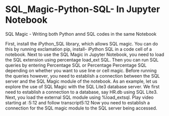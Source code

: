 # SQL_Magic-Python-SQL- In Jupyter Notebook
SQL Magic - Writing both Python annd SQL codes in the same Notebook



 First, install the iPython_SQL library, which allows SQL magic. You can do this by running exclamation pip, install- iPython SQL in a code cell of a notebook. Next to use the SQL Magic in Jupyter Notebook, you need to load the SQL extension using percentage load_ext SQL. Then you can run SQL queries by entering Percentage SQL or Percentage Percentage SQL depending on whether you want to use line or cell magic. Before running the queries however, you need to establish a connection between the SQL server and the SQL Magic module of the notebook. As an example, let us explore the use of SQL Magic with the SQL Lite3 database server. We first need to establish a connection to a database, say HR.db using SQL Lite3. Next, you load the external SQL module using %load_extsql.
Play video starting at :5:12 and follow transcript5:12
Now you need to establish a connection for the SQL magic module to the SQL server being accessed.
